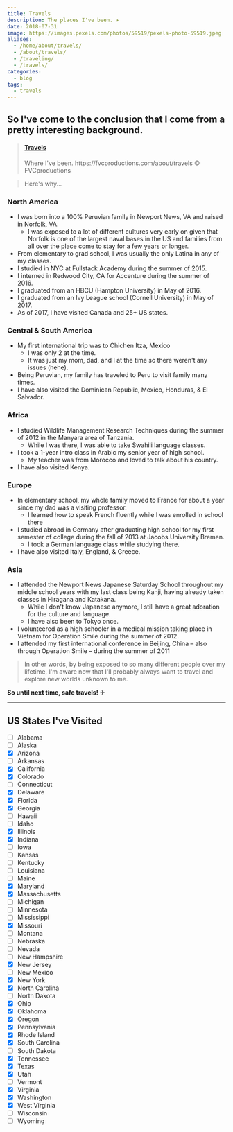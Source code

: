```yaml
---
title: Travels
description: The places I've been. ✈️
date: 2018-07-31
image: https://images.pexels.com/photos/59519/pexels-photo-59519.jpeg
aliases:
  - /home/about/travels/
  - /about/travels/
  - /traveling/
  - /travels/
categories:
  - blog
tags:
  - travels
---
```


## So I've come to the conclusion that I come from a pretty interesting background.

<blockquote class="embedly-card"><h4><a href="https://www.google.com/maps/d/u/0/embed?mid=11xSbsfkr_6UXjic4znLDZSObW_M">Travels</a></h4><p>Where I've been. https://fvcproductions.com/about/travels © FVCproductions</p></blockquote>
<script async src="//cdn.embedly.com/widgets/platform.js" charset="UTF-8"></script>

> Here's why...

### North America

- I was born into a 100% Peruvian family in Newport News, VA and raised in Norfolk, VA.
  - I was exposed to a lot of different cultures very early on given that Norfolk is one of the largest naval bases in the US and families from all over the place come to stay for a few years or longer.
- From elementary to grad school, I was usually the only Latina in any of my classes.
- I studied in NYC at Fullstack Academy during the summer of 2015.
- I interned in Redwood City, CA for Accenture during the summer of 2016.
- I graduated from an HBCU (Hampton University) in May of 2016.
- I graduated from an Ivy League school (Cornell University) in May of 2017.
- As of 2017, I have visited Canada and 25+ US states.

### Central & South America

- My first international trip was to Chichen Itza, Mexico
  - I was only 2 at the time.
  - It was just my mom, dad, and I at the time so there weren't any issues (hehe).
- Being Peruvian, my family has traveled to Peru to visit family many times.
- I have also visited the Dominican Republic, Mexico, Honduras, & El Salvador.

### Africa

- I studied Wildlife Management Research Techniques during the summer of 2012 in the Manyara area of Tanzania.
  - While I was there, I was able to take Swahili language classes.
- I took a 1-year intro class in Arabic my senior year of high school.
  - My teacher was from Morocco and loved to talk about his country.
- I have also visited Kenya.

### Europe

- In elementary school, my whole family moved to France for about a year since my dad was a visiting professor.
  - I learned how to speak French fluently while I was enrolled in school there
- I studied abroad in Germany after graduating high school for my first semester of college during the fall of 2013 at Jacobs University Bremen.
  - I took a German language class while studying there.
- I have also visited Italy, England, & Greece.

### Asia

- I attended the Newport News Japanese Saturday School throughout my middle school years with my last class being Kanji, having already taken classes in Hiragana and Katakana.
  - While I don't know Japanese anymore, I still have a great adoration for the culture and language.
  - I have also been to Tokyo once.
- I volunteered as a high schooler in a medical mission taking place in Vietnam for Operation Smile during the summer of 2012.
- I attended my first international conference in Beijing, China – also through Operation Smile – during the summer of 2011

> In other words, by being exposed to so many different people over my lifetime, I'm aware now that I'll probably always want to travel and explore new worlds unknown to me.

**So until next time, safe travels!** ✈

---

## US States I've Visited

- [ ] Alabama
- [ ] Alaska
- [x] Arizona
- [ ] Arkansas
- [x] California
- [x] Colorado
- [ ] Connecticut
- [x] Delaware
- [x] Florida
- [x] Georgia
- [ ] Hawaii
- [ ] Idaho
- [x] Illinois
- [x] Indiana
- [ ] Iowa
- [ ] Kansas
- [ ] Kentucky
- [ ] Louisiana
- [ ] Maine
- [x] Maryland
- [x] Massachusetts
- [ ] Michigan
- [ ] Minnesota
- [ ] Mississippi
- [x] Missouri
- [ ] Montana
- [ ] Nebraska
- [ ] Nevada
- [ ] New Hampshire
- [x] New Jersey
- [ ] New Mexico
- [x] New York
- [x] North Carolina
- [ ] North Dakota
- [x] Ohio
- [x] Oklahoma
- [x] Oregon
- [x] Pennsylvania
- [x] Rhode Island
- [x] South Carolina
- [ ] South Dakota
- [x] Tennessee
- [x] Texas
- [x] Utah
- [ ] Vermont
- [x] Virginia
- [x] Washington
- [x] West Virginia
- [ ] Wisconsin
- [ ] Wyoming
